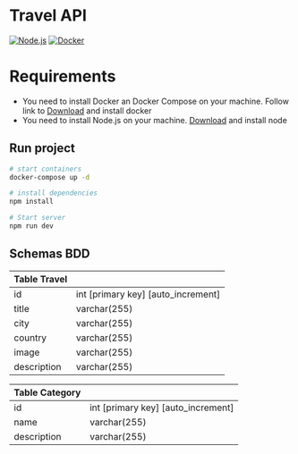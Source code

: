 # Travel API

[![Node.js](https://img.shields.io/badge/node.js-339933?style=for-the-badge&logo=node.js&logocolor=white)](https://nodejs.org/)
[![Docker](https://img.shields.io/badge/docker-%230db7ed.svg?style=for-the-badge&logo=docker&logoColor=white)](https://www.docker.com/)

# Requirements

- You need to install Docker an Docker Compose on your machine. Follow link to [Download](https://docs.docker.com/get-docker/) and install docker
- You need to install Node.js on your machine. [Download](https://nodejs.org/en/download/) and install node

## Run project

```bash
# start containers
docker-compose up -d

# install dependencies
npm install

# Start server
npm run dev
```
## Schemas BDD

| Table Travel |  |
|------------|--|
| id | int [primary key] [auto_increment] |
| title | varchar(255) |
| city | varchar(255) |
| country | varchar(255) |
| image | varchar(255) |
| description | varchar(255) |

| Table Category |  |
|---------------|--|
| id | int [primary key] [auto_increment] |
| name | varchar(255) |
| description | varchar(255) |
